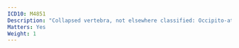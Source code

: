 ```yaml
---
ICD10: M4851
Description: "Collapsed vertebra, not elsewhere classified: Occipito-atlanto-axial region"
Matters: Yes
Weight: 1
---
```


